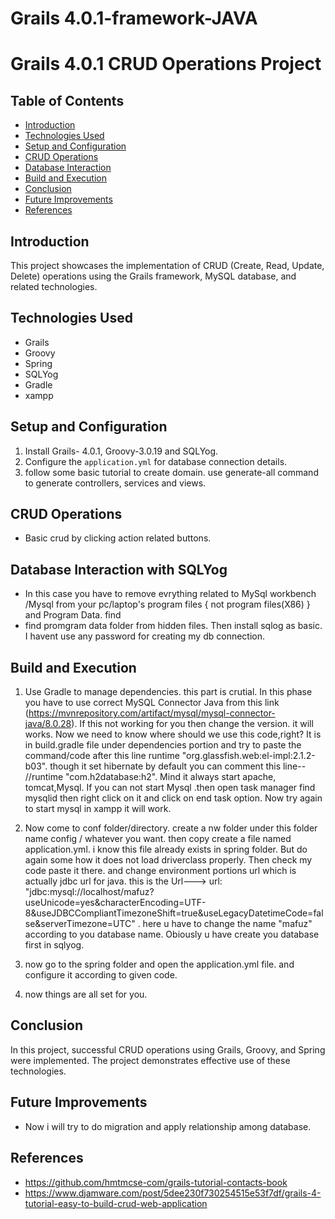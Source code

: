 # Grails 4.0.1-framework-JAVA

# Grails 4.0.1 CRUD Operations Project

## Table of Contents
- [Introduction](#introduction)
- [Technologies Used](#technologies-used)
- [Setup and Configuration](#setup-and-configuration)
- [CRUD Operations](#crud-operations)
- [Database Interaction](#database-interaction)
- [Build and Execution](#build-and-execution)
- [Conclusion](#conclusion)
- [Future Improvements](#future-improvements)
- [References](#references)

## Introduction
This project showcases the implementation of CRUD (Create, Read, Update, Delete) operations using the Grails framework, MySQL database, and related technologies.


## Technologies Used
- Grails
- Groovy
- Spring
- SQLYog
- Gradle
- xampp

  
## Setup and Configuration
1. Install Grails- 4.0.1, Groovy-3.0.19 and SQLYog.
2. Configure the `application.yml` for database connection details.
3. follow some basic tutorial to create domain. use generate-all command to generate controllers, services and views.  

## CRUD Operations
- Basic crud by clicking action related buttons. 

## Database Interaction with SQLYog
- In this case you have to remove evrything related to MySql workbench /Mysql from your pc/laptop's program files { not program files(X86) } and Program Data. find
- find promgram data folder from hidden files. Then install sqlog as basic. I havent use any password for creating my db connection. 

## Build and Execution
1. Use Gradle to manage dependencies. this part is crutial. In this phase you have to use correct MySQL Connector Java from this link (https://mvnrepository.com/artifact/mysql/mysql-connector-java/8.0.28). If this not working for you then change the version. it will works. Now we need to know where should we use this code,right? It is in build.gradle file under dependencies portion and try to paste the command/code after this line  runtime "org.glassfish.web:el-impl:2.1.2-b03".   though it set hibernate by default you can comment this line--  //runtime "com.h2database:h2". Mind it always start apache, tomcat,Mysql. If you can not start Mysql .then open task manager find mysqlid then right click on it and click on end task option. Now try again to start mysql in xampp it will work.

2. Now come to conf folder/directory. create a nw folder under this folder name config / whatever you want. then copy create a file named application.yml. i know this file already exists in spring folder. But do again some how it does not load driverclass properly. Then check my code paste it there. and change environment portions url which is actually jdbc url for java. this is the Url--->  url: "jdbc:mysql://localhost/mafuz?useUnicode=yes&characterEncoding=UTF-8&useJDBCCompliantTimezoneShift=true&useLegacyDatetimeCode=false&serverTimezone=UTC" . here u have to change the name "mafuz" according to you database name. Obiously u have create you database first in sqlyog.
  
3. now go to the spring folder and open the application.yml file. and configure it according to given code.

4. now things are all set for you.  

   

## Conclusion
In this project, successful CRUD operations using Grails, Groovy, and Spring were implemented. The project demonstrates effective use of these technologies.

## Future Improvements
- Now i will try to do migration and apply relationship among database. 

## References
- https://github.com/hmtmcse-com/grails-tutorial-contacts-book
- https://www.djamware.com/post/5dee230f730254515e53f7df/grails-4-tutorial-easy-to-build-crud-web-application
